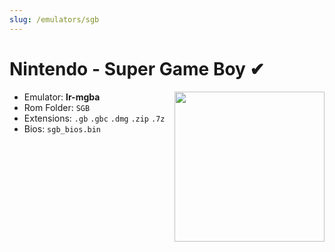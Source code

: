```yaml
---
slug: /emulators/sgb
---
```


# Nintendo - Super Game Boy ✔

<img src="https://user-images.githubusercontent.com/44569252/188292984-db24944a-ea67-45ab-a032-72a7dedd3f08.png" align="right" width="240" />

- Emulator: **lr-mgba**
- Rom Folder: `SGB`
- Extensions: `.gb` `.gbc` `.dmg` `.zip` `.7z`
- Bios: `sgb_bios.bin`
